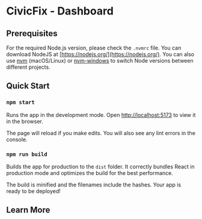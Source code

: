 # CivicFix - Dashboard

## Prerequisites

For the required Node.js version, please check the `.nvmrc` file. You can download NodeJS at [https://nodejs.org/](https://nodejs.org/). You can also use [nvm](https://github.com/creationix/nvm#installation) (macOS/Linux) or [nvm-windows](https://github.com/coreybutler/nvm-windows#node-version-manager-nvm-for-windows) to switch Node versions between different projects.

## Quick Start

### `npm start`

Runs the app in the development mode.
Open [http://localhost:5173](http://localhost:5173) to view it in the browser.

The page will reload if you make edits.
You will also see any lint errors in the console.

### `npm run build`

Builds the app for production to the `dist` folder.
It correctly bundles React in production mode and optimizes the build for the best performance.

The build is minified and the filenames include the hashes.
Your app is ready to be deployed!

## Learn More
